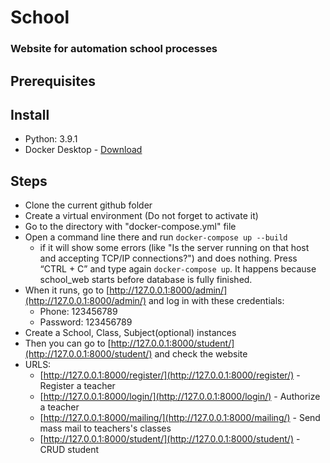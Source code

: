 # School

### Website for automation school processes

## Prerequisites

## Install
- Python: 3.9.1
- Docker Desktop - [Download](https://docs.docker.com/get-docker/)

## Steps

- Clone the current github folder
- Create a virtual environment (Do not forget to activate it)
- Go to the directory with "docker-compose.yml" file
- Open a command line there and run `docker-compose up --build`
	* if it will show some errors (like "Is the server running on that host and accepting TCP/IP connections?") and does nothing. Press “CTRL + C” and type again `docker-compose up`. It happens because school_web starts before database is fully finished.
- When it runs, go to [http://127.0.0.1:8000/admin/](http://127.0.0.1:8000/admin/) and log in with these credentials:
	* Phone: 123456789
	* Password: 123456789
- Create a School, Class, Subject(optional) instances
- Then you can go to [http://127.0.0.1:8000/student/](http://127.0.0.1:8000/student/) and check the website
- URLS:
	* [http://127.0.0.1:8000/register/](http://127.0.0.1:8000/register/) - Register a teacher
	* [http://127.0.0.1:8000/login/](http://127.0.0.1:8000/login/) - Authorize a teacher
	* [http://127.0.0.1:8000/mailing/](http://127.0.0.1:8000/mailing/) - Send mass mail to teachers's classes
	* [http://127.0.0.1:8000/student/](http://127.0.0.1:8000/student/) - CRUD student